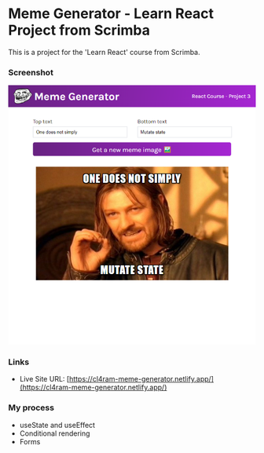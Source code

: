 # Meme Generator - Learn React Project from Scrimba

This is a project for the 'Learn React' course from Scrimba.

### Screenshot

![](./screenshot.png)

### Links

- Live Site URL: [https://cl4ram-meme-generator.netlify.app/](https://cl4ram-meme-generator.netlify.app/)

### My process

- useState and useEffect
- Conditional rendering
- Forms
